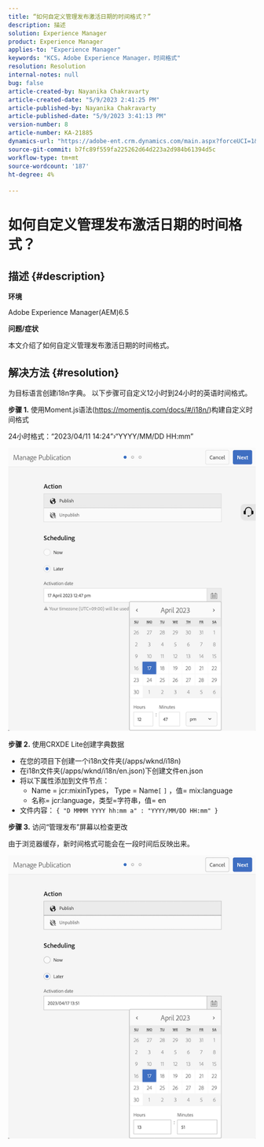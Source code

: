 ```yaml
---
title: “如何自定义管理发布激活日期的时间格式？”
description: 描述
solution: Experience Manager
product: Experience Manager
applies-to: "Experience Manager"
keywords: "KCS，Adobe Experience Manager，时间格式"
resolution: Resolution
internal-notes: null
bug: false
article-created-by: Nayanika Chakravarty
article-created-date: "5/9/2023 2:41:25 PM"
article-published-by: Nayanika Chakravarty
article-published-date: "5/9/2023 3:41:13 PM"
version-number: 8
article-number: KA-21885
dynamics-url: "https://adobe-ent.crm.dynamics.com/main.aspx?forceUCI=1&pagetype=entityrecord&etn=knowledgearticle&id=ceaf3091-77ee-ed11-8849-6045bd006079"
source-git-commit: b7fc89f559fa225262d64d223a2d984b61394d5c
workflow-type: tm+mt
source-wordcount: '187'
ht-degree: 4%

---
```


# 如何自定义管理发布激活日期的时间格式？

## 描述 {#description}


<b>环境</b>

Adobe Experience Manager(AEM)6.5

<b>问题/症状</b>

本文介绍了如何自定义管理发布激活日期的时间格式。


## 解决方法 {#resolution}


为目标语言创建i18n字典。 以下步骤可自定义12小时到24小时的英语时间格式。

<b>步骤 1.</b> 使用Moment.js语法(https://momentjs.com/docs/#/i18n/)构建自定义时间格式

24小时格式：“2023/04/11 14:24”›“YYYY/MM/DD HH:mm”

![](assets/d14c64e9-53de-ed11-a7c7-6045bd006268.png)

<b>步骤 2.</b> 使用CRXDE Lite创建字典数据

- 在您的项目下创建一个i18n文件夹(/apps/wknd/i18n)
- 在i18n文件夹(/apps/wknd/i18n/en.json)下创建文件en.json
- 将以下属性添加到文件节点：
   - Name = jcr:mixinTypes， Type = Name`[` `]` ，值= mix:language
   - 名称= jcr:language，类型=字符串，值= en
- 文件内容： `{ "D MMMM YYYY hh:mm a" : "YYYY/MM/DD HH:mm" }`


<b>步骤 3.</b> 访问“管理发布”屏幕以检查更改

由于浏览器缓存，新时间格式可能会在一段时间后反映出来。

![](assets/25f363ef-53de-ed11-a7c7-6045bd006268.png)
